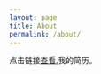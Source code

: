 ```yaml
---
layout: page
title: About
permalink: /about/
---
```


点击链接<a href="nwuliucy.github.io/_files/document.pdf" target="_blank">查看.</a>我的简历。